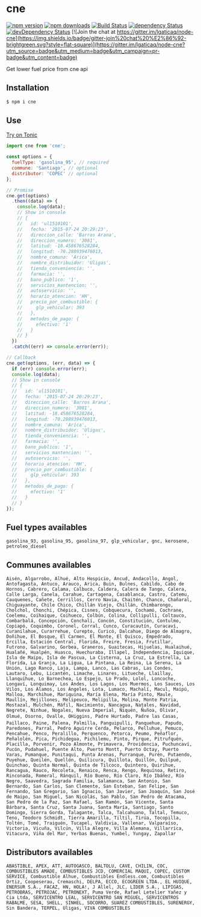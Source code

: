 # cne

[![npm version](https://img.shields.io/npm/v/cne.svg?style=flat-square)](https://www.npmjs.com/package/cne)
[![npm downloads](https://img.shields.io/npm/dm/cne.svg?style=flat-square)](https://www.npmjs.com/package/cne)
[![Build Status](https://img.shields.io/travis/lgaticaq/node-cne.svg?style=flat-square)](https://travis-ci.org/lgaticaq/node-cne)
[![dependency Status](https://img.shields.io/david/lgaticaq/node-cne.svg?style=flat-square)](https://david-dm.org/lgaticaq/node-cne#info=dependencies)
[![devDependency Status](https://img.shields.io/david/dev/lgaticaq/node-cne.svg?style=flat-square)](https://david-dm.org/lgaticaq/node-cne#info=devDependencies)
[![Join the chat at https://gitter.im/lgaticaq/node-cne](https://img.shields.io/badge/gitter-join%20chat%20%E2%86%92-brightgreen.svg?style=flat-square)](https://gitter.im/lgaticaq/node-cne?utm_source=badge&utm_medium=badge&utm_campaign=pr-badge&utm_content=badge)

Get lower fuel price from cne api

## Installation

```bash
$ npm i cne
```

## Use

[Try on Tonic](https://tonicdev.com/npm/cne)
```js
import cne from 'cne';

const options = {
  fuelType: 'gasolina_95', // required
  commune: 'Santiago', // optional
  distributor: 'COPEC' // optional
};

// Promise
cne.get(options)
  .then((data) => {
    console.log(data);
    // Show in console
    // {
    //   id: 'ul1510101',
    //   fecha: '2015-07-24 20:29:23',
    //   direccion_calle: 'Barros Arana',
    //   direccion_numero: '3081',
    //   latitud: -18.458676528284,
    //   longitud: -70.288939476013,
    //   nombre_comuna: 'Arica',
    //   nombre_distribuidor: 'Uligas',
    //   tienda_conveniencia: '',
    //   farmacia: '',
    //   bano_publico: '1',
    //   servicios_mantencion: '',
    //   autoservicio: '',
    //   horario_atencion: 'HH',
    //   precio_por_combustible: {
    //     glp_vehicular: 393
    //   },
    //   metodos_de_pago: {
    //     efectivo: '1'
    //   }
    // }
  })
  .catch((err) => console.error(err));

// Callback
cne.get(options, (err, data) => {
  if (err) console.error(err);
  console.log(data);
  // Show in console
  // {
  //   id: 'ul1510101',
  //   fecha: '2015-07-24 20:29:23',
  //   direccion_calle: 'Barros Arana',
  //   direccion_numero: '3081',
  //   latitud: -18.458676528284,
  //   longitud: -70.288939476013,
  //   nombre_comuna: 'Arica',
  //   nombre_distribuidor: 'Uligas',
  //   tienda_conveniencia: '',
  //   farmacia: '',
  //   bano_publico: '1',
  //   servicios_mantencion: '',
  //   autoservicio: '',
  //   horario_atencion: 'HH',
  //   precio_por_combustible: {
  //     glp_vehicular: 393
  //   },
  //   metodos_de_pago: {
  //     efectivo: '1'
  //   }
  // }
});
```

## Fuel types availables

```
gasolina_93, gasolina_95, gasolina_97, glp_vehicular, gnc, kerosene, petroleo_diesel
```

## Communes availables

```
Aisén, Algarrobo, Alhué, Alto Hospicio, Ancud, Andacollo, Angol, Antofagasta, Antuco, Arauco, Arica, Buin, Bulnes, Cabildo, Cabo de Hornos, Cabrero, Calama, Calbuco, Caldera, Calera de Tango, Calera, Calle Larga, Canela, Carahue, Cartagena, Casablanca, Castro, Catemu, Cauquenes, Cañete, Cerrillos, Cerro Navia, Chaitén, Chanco, Chañaral, Chiguayante, Chile Chico, Chillán Viejo, Chillán, Chimbarongo, Cholchol, Chonchi, Chépica, Cisnes, Cobquecura, Cochamó, Cochrane, Coelemu, Coihaique, Coihueco, Colbún, Colina, Collipulli, Coltauco, Combarbalá, Concepción, Conchalí, Concón, Constitución, Contulmo, Copiapó, Coquimbo, Coronel, Corral, Cunco, Curacautín, Curacaví, Curanilahue, Curarrehue, Curepto, Curicó, Dalcahue, Diego de Almagro, Doñihue, El Bosque, El Carmen, El Monte, El Quisco, Empedrado, Ercilla, Estación Central, Florida, Freire, Fresia, Frutillar, Futrono, Galvarino, Gorbea, Graneros, Guaitecas, Hijuelas, Hualaihué, Hualañé, Hualpén, Huasco, Huechuraba, Illapel, Independencia, Iquique, Isla de Maipo, Isla de Pascua, La Cisterna, La Cruz, La Estrella, La Florida, La Granja, La Ligua, La Pintana, La Reina, La Serena, La Unión, Lago Ranco, Laja, Lampa, Lanco, Las Cabras, Las Condes, Lautaro, Lebu, Licantén, Limache, Linares, Litueche, Llaillay, Llanquihue, Lo Barnechea, Lo Espejo, Lo Prado, Lolol, Loncoche, Longaví, Lonquimay, Los Andes, Los Lagos, Los Muermos, Los Sauces, Los Vilos, Los Álamos, Los Ángeles, Lota, Lumaco, Machalí, Macul, Maipú, Malloa, Marchihue, Mariquina, María Elena, María Pinto, Maule, Maullín, Mejillones, Melipeuco, Melipilla, Molina, Monte Patria, Mostazal, Mulchén, Máfil, Nacimiento, Nancagua, Natales, Navidad, Negrete, Ninhue, Nogales, Nueva Imperial, Ñiquén, Ñuñoa, Olivar, Olmué, Osorno, Ovalle, OHiggins, Padre Hurtado, Padre las Casas, Paillaco, Paine, Palena, Palmilla, Panguipulli, Panquehue, Papudo, Paredones, Parral, Pedro Aguirre Cerda, Pelarco, Pelluhue, Pemuco, Pencahue, Penco, Peralillo, Perquenco, Petorca, Peumo, Peñaflor, Peñalolén, Pica, Pichidegua, Pichilemu, Pinto, Pirque, Pitrufquén, Placilla, Porvenir, Pozo Almonte, Primavera, Providencia, Puchuncaví, Pucón, Pudahuel, Puente Alto, Puerto Montt, Puerto Octay, Puerto Varas, Pumanque, Punitaqui, Punta Arenas, Purranque, Purén, Putaendo, Puyehue, Queilén, Quellón, Quilicura, Quillota, Quillón, Quilpué, Quinchao, Quinta Normal, Quinta de Tilcoco, Quintero, Quirihue, Rancagua, Rauco, Recoleta, Renaico, Renca, Rengo, Requínoa, Retiro, Rinconada, Romeral, Ránquil, Río Bueno, Río Claro, Río Ibáñez, Río Negro, Saavedra, Sagrada Familia, Salamanca, San Antonio, San Bernardo, San Carlos, San Clemente, San Esteban, San Felipe, San Fernando, San Gregorio, San Ignacio, San Javier, San Joaquín, San José de Maipo, San Miguel, San Nicolás, San Pablo, San Pedro de Atacama, San Pedro de la Paz, San Rafael, San Ramón, San Vicente, Santa Bárbara, Santa Cruz, Santa Juana, Santa María, Santiago, Santo Domingo, Sierra Gorda, Talagante, Talca, Talcahuano, Taltal, Temuco, Teno, Teodoro Schmidt, Tierra Amarilla, Tiltil, Tirúa, Tocopilla, Toltén, Tomé, Traiguén, Tucapel, Valdivia, Vallenar, Valparaíso, Victoria, Vicuña, Vilcún, Villa Alegre, Villa Alemana, Villarrica, Vitacura, Viña del Mar, Yerbas Buenas, Yumbel, Yungay, Zapallar
```

## Distributors availables

```
ABASTIBLE, APEX, ATT, AUTOGASCO, BALTOLU, CAVE, CHILIN, COC, COMBUSTIBLES AMADE, COMBUSTIBLES JCD, COMERCIAL MAQUI, COPEC, CUSTOM SERVICE, Combustible Alhue, Combustibles Endless.com, Combustibles Ortiz, Coopeserau, Cremaschi, DELPA, ECCO, ECOGREEN LTDA., EL HUIQUE, ENERSUR S.A., FACAZ, HN, HOLA!, J Allel, JLC, LIDER S.A., LIPIGAS, PETROBRAS, PETROJAC, PETRONEXT, Puma Verde, Rafael Letelier Yañez y Cia Ltda, SERVICENTRO LEAL, SERVICENTRO SAN MIGUEL, SERVICENTROS RABALME, SESA, SHELL, SINHEL, SOCORRO, SUAREZ COMBUSTIBLES, SURENERGY, Sin Bandera, TERPEL, Uligas, VIVA COMBUSTIBLES
```
